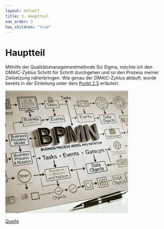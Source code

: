 ```yaml
---
layout: default
title: 3. Hauptteil
nav_order: 3
has_children: "true"
---
```

# Hauptteil

Mithilfe der Qualitätsmanagementmethode Six Sigma, möchte ich den DMAIC-Zyklus Schritt für Schritt durchgehen und so den Prozess meiner Zielsetzung näherbringen. 
Wie genau der DMAIC-Zyklus abläuft, wurde bereits in der Einleitung unter dem [Punkt 2.5](../Einleitung/25_projektmanagement-methode.md#six-sigma) erläutert.

![BPMN](../../ressources/images/bpmn.png)

[Quelle](../Quellverzeichnis/index.md#hauptteil)



